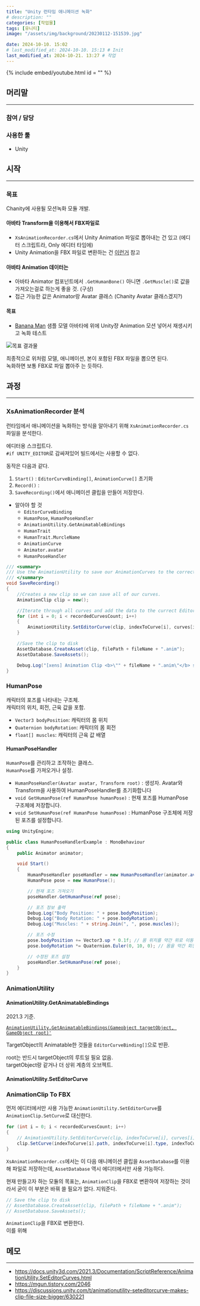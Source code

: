 ```yaml
---
title: "Unity 런타임 애니메이션 녹화"
# description: ""
categories: [작업물]
tags: [유니티]
image: "/assets/img/background/20230112-151539.jpg"

date: 2024-10-10. 15:02
# last_modified_at: 2024-10-10. 15:13 # Init
last_modified_at: 2024-10-21. 13:27 # 작업
---
```


{% include embed/youtube.html id = "" %}

## 머리말

---

### 참여 / 담당

### 사용한 툴

- Unity

## 시작

---

### 목표

Chanity에 사용될 모션녹화 모듈 개발.  

#### 아바타 Transform을 이용해서 FBX파일로

- `XsAnimationRecorder.cs`에서 Unity Animation 파일로 뽑아내는 건 있고 (에디터 스크립트라, Only 에디터 타임에)
- Unity Animation을 FBX 파일로 변환하는 건 [이런거](https://github.com/newyellow/Unity-Runtime-Animation-Recorder) 참고

#### 아바타 Animation 데이터는

- 아바타 Animator 컴포넌트에서 `.GetHumanBone()` 아니면 `.GetMuscle()`로 값을 가져오는걸로 하는게 좋을 것. (구상)
- 접근 가능한 값은 Animator랑 Avatar 클래스 (Chanity Avatar 클래스겠지?)

#### 목표

- [Banana Man](https://marketplace.unity.com/packages/3d/characters/humanoids/banana-man-196830?locale=ko-KR) 샘플 모델 아바타에 위에 Unity쟝 Animation 모션 넣어서 재생시키고 녹화 테스트

![목표 결과물](https://cdn.discordapp.com/attachments/1276598931685376185/1293806558441898006/image.png?ex=67168e81&is=67153d01&hm=b2575ae1394afa5e2e1a3d977fc36a33b1032657d104600dd556874fb85c3a27&)

최종적으로 위처럼 모델, 애니메이션, 본이 포함된 FBX 파일을 뽑으면 된다.  
녹화하면 보통 FBX로 파일 뽑아주 는 듯하다.  

## 과정

---

### XsAnimationRecorder 분석

런타임에서 애니메이션을 녹화하는 방식을 알아내기 위해 `XsAnimationRecorder.cs` 파일을 분석한다.  

에디터용 스크립트다.  
`#if UNITY_EDITOR`로 감싸져있어 빌드에서는 사용할 수 없다.  

동작은 다음과 같다.  

1. `Start()` : `EditorCurveBinding[]`, `AnimationCurve[]` 초기화
2. `Record()` : 
3. `SaveRecording()`에서 애니메이션 클립을 만들어 저장한다.

- 알아야 할 것
  - `EditorCurveBinding`
  - `HumanPose`, `HumanPoseHandler`
  - `AnimationUtility.GetAnimatableBindings`
  - `HumanTrait`
  - `HumanTrait.MurcleName`
  - `AnimationCurve`
  - `Animator.avatar`
  - `HumanPoseHandler`

```cs
/// <summary>
/// Use the AnimationUtility to save our AnimationCurves to the correct EditorCurveBindings and then save our new clip to disk
/// </summary>
void SaveRecording()
{
	//Creates a new clip so we can save all of our curves.
	AnimationClip clip = new();

	//Iterate through all curves and add the data to the currect EditorCurveBindings
	for (int i = 0; i < recordedCurvesCount; i++)
	{
		AnimationUtility.SetEditorCurve(clip, indexToCurve[i], curves[i]);
	}

	//Save the clip to disk
	AssetDatabase.CreateAsset(clip, filePath + fileName + ".anim");
	AssetDatabase.SaveAssets();

	Debug.Log("[xens] Animation Clip <b>\"" + fileName + ".anim\"</b> saved successfuly in <b>" + filePath + "</b>");
}
```

### HumanPose

캐릭터의 포즈를 나타내는 구조체.  
캐릭터의 위치, 회전, 근육 값을 포함.  

- `Vector3 bodyPosition`: 캐릭터의 몸 위치
- `Quaternion bodyRotation`: 캐릭터의 몸 회전
- `float[] muscles`: 캐릭터의 근육 값 배열

#### HumanPoseHandler

`HumanPose`를 관리하고 조작하는 클래스.  
`HumanPose`를 가져오거나 설정.  

- `HumanPoseHandler(Avatar avatar, Transform root)` : 생성자. Avatar와 Transform을 사용하여 HumanPoseHandler를 초기화합니다
- `void GetHumanPose(ref HumanPose humanPose)` : 현재 포즈를 HumanPose 구조체에 저장합니다.
- `void SetHumanPose(ref HumanPose humanPose)` : HumanPose 구조체에 저장된 포즈를 설정합니다.

```cs
using UnityEngine;

public class HumanPoseHandlerExample : MonoBehaviour
{
    public Animator animator;

    void Start()
    {
        HumanPoseHandler poseHandler = new HumanPoseHandler(animator.avatar, animator.transform);
        HumanPose pose = new HumanPose();

        // 현재 포즈 가져오기
        poseHandler.GetHumanPose(ref pose);

        // 포즈 정보 출력
        Debug.Log("Body Position: " + pose.bodyPosition);
        Debug.Log("Body Rotation: " + pose.bodyRotation);
        Debug.Log("Muscles: " + string.Join(", ", pose.muscles));

        // 포즈 수정
        pose.bodyPosition += Vector3.up * 0.1f; // 몸 위치를 약간 위로 이동
        pose.bodyRotation *= Quaternion.Euler(0, 10, 0); // 몸을 약간 회전

        // 수정된 포즈 설정
        poseHandler.SetHumanPose(ref pose);
    }
}
```

### AnimationUtility

#### AnimationUtility.GetAnimatableBindings

2021.3 기준.  

[`AnimationUtility.GetAnimatableBindings(Gameobject targetObject, GameObject root)'`](https://docs.unity3d.com/2021.3/Documentation/ScriptReference/AnimationUtility.GetAnimatableBindings.html)  

TargetObject의 Animatable한 것들을 `EditorCurveBinding[]`으로 반환.  

root는 반드시 targetObject의 루트일 필요 없음.  
targetObject랑 같거나 더 상위 계층의 오브젝트.  

#### AnimationUtility.SetEditorCurve

### AnimationClip To FBX

먼저 에디터에서만 사용 가능한 `AnimationUtility.SetEditorCurve`를 `AnimationClip.SetCurve`로 대신한다.  

```cs
for (int i = 0; i < recordedCurvesCount; i++)
{
    // AnimationUtility.SetEditorCurve(clip, indexToCurve[i], curves[i]);
    clip.SetCurve(indexToCurve[i].path, indexToCurve[i].type, indexToCurve[i].propertyName, curves[i]);
}
```

`XsAnimationRecorder.cs`에서는 이 다음 애니메이션 클립을 `AssetDatabase`를 이용해 파일로 저장하는데, `AssetDatabase` 역시 에디터에서만 사용 가능하다.  

현재 만들고자 하는 모듈의 목표는, `AnimationClip`을 FBX로 변환하여 저장하는 것이라서 굳이 이 부분은 바꿔 쓸 필요가 없다. 지워준다.  

```cs
// Save the clip to disk
// AssetDatabase.CreateAsset(clip, filePath + fileName + ".anim");
// AssetDatabase.SaveAssets();
```

`AnimationClip`을 FBX로 변환한다.  
이를 위해 

## 메모

---

- <https://docs.unity3d.com/2021.3/Documentation/ScriptReference/AnimationUtility.SetEditorCurves.html>
- <https://mgun.tistory.com/2046>
- <https://discussions.unity.com/t/animationutility-seteditorcurve-makes-clip-file-size-bigger/630221>
